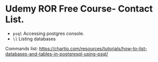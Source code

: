 # Udemy ROR Free Course- Contact List.

- `psql` Accessing postgres console.
- `\l`   Listing databases

Commands list: https://chartio.com/resources/tutorials/how-to-list-databases-and-tables-in-postgresql-using-psql/